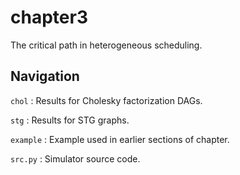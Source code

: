 # chapter3

The critical path in heterogeneous scheduling.

## Navigation

`chol` : Results for Cholesky factorization DAGs.

`stg` : Results for STG graphs.

`example` : Example used in earlier sections of chapter. 

`src.py` : Simulator source code.




 
 



